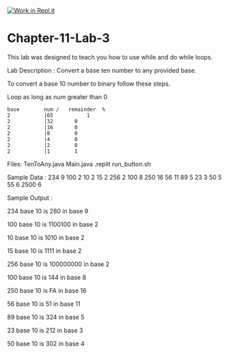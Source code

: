 [![Work in Repl.it](https://classroom.github.com/assets/work-in-replit-14baed9a392b3a25080506f3b7b6d57f295ec2978f6f33ec97e36a161684cbe9.svg)](https://classroom.github.com/online_ide?assignment_repo_id=3990687&assignment_repo_type=AssignmentRepo)
# Chapter-11-Lab-3
This lab was designed to teach you how to use while and do while loops.  

Lab Description :   Convert a base ten number to any provided base.

To convert a base 10 number to binary follow these steps.

Loop as long as num greater than 0

	base		num /   remainder  %
	2		    |65           1	
	2		    |32		  0
	2		    |16		  0
	2		    |8		  0
	2		    |4		  0
	2		    |2		  0
	2		    |1		  1

Files:  TenToAny.java
        Main.java
        .replit
        run_button.sh


Sample Data :
234 9
100 2
10 2
15 2
256 2
100 8
250 16
56 11
89 5
23 3
50 5
55 6
2500 6

Sample Output : 

234 base 10 is 280 in base 9

100 base 10 is 1100100 in base 2

10 base 10 is 1010 in base 2

15 base 10 is 1111 in base 2

256 base 10 is 100000000 in base 2

100 base 10 is 144 in base 8

250 base 10 is FA in base 16

56 base 10 is 51 in base 11

89 base 10 is 324 in base 5

23 base 10 is 212 in base 3

50 base 10 is 302 in base 4
